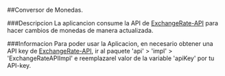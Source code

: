 
##Conversor de Monedas.



###Descripcion
La aplicancion consume la API de [ExchangeRate-API](https://www.exchangerate-api.com/) para hacer cambios de monedas de manera actualizada. 

###Informacion
Para poder usar la Aplicacion, en necesario obtener una API key de [ExchangeRate-API](https://www.exchangerate-api.com/), ir al paquete 'api' > 'impl' > 'ExchangeRateAPIImpl' e reemplazarel valor de la variable 'apiKey' por tu  API-key.
